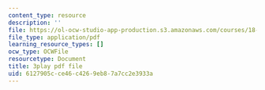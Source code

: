 ```yaml
---
content_type: resource
description: ''
file: https://ol-ocw-studio-app-production.s3.amazonaws.com/courses/18-01sc-single-variable-calculus-fall-2010/6127905cce46c4269eb87a7cc2e3933a_TQTDkpZP02A.pdf
file_type: application/pdf
learning_resource_types: []
ocw_type: OCWFile
resourcetype: Document
title: 3play pdf file
uid: 6127905c-ce46-c426-9eb8-7a7cc2e3933a
---
```

